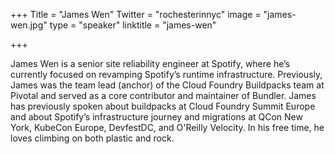 +++
Title = "James Wen"
Twitter = "rochesterinnyc"
image = "james-wen.jpg"
type = "speaker"
linktitle = "james-wen"

+++

James Wen is a senior site reliability engineer at Spotify, where he’s currently focused on revamping Spotify’s runtime infrastructure. Previously, James was the team lead (anchor) of the Cloud Foundry Buildpacks team at Pivotal and served as a core contributor and maintainer of Bundler. James has previously spoken about buildpacks at Cloud Foundry Summit Europe and about Spotify’s infrastructure journey and migrations at QCon New York, KubeCon Europe, DevfestDC, and O'Reilly Velocity. In his free time, he loves climbing on both plastic and rock.